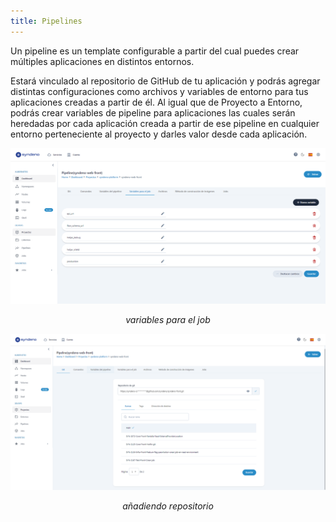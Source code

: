 ```yaml
---
title: Pipelines
---
```


Un pipeline es un template configurable a partir del cual puedes crear múltiples aplicaciones en distintos entornos.

Estará vinculado al repositorio de GitHub de tu aplicación y podrás agregar distintas configuraciones como archivos y variables de entorno para tus aplicaciones creadas a partir de él.
Al igual que de Proyecto a Entorno, podrás crear variables de pipeline para aplicaciones las cuales serán heredadas por cada aplicación creada a partir de ese pipeline en cualquier entorno perteneciente al proyecto y darles valor desde cada aplicación.

<div style="text-align: center;">
  <a href="/src/content/docs/img/var-job.png">
    <img src="/src/content/docs/img/var-job.png" alt="Variables para el job" title="Variables para el job" style="max-width: 100%; height: auto;">
  </a>
  <p><em>variables para el job</em></p>
</div>

<div style="text-align: center;">
  <a href="/src/content/docs/img/git.png">
    <img src="/src/content/docs/img/git.png" alt="Git" title="Git" style="max-width: 100%; height: auto;">
  </a>
  <p><em>añadiendo repositorio</em></p>
</div>